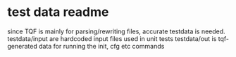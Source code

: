 # test data readme
since TQF is mainly for parsing/rewriting files, accurate testdata is needed.
testdata/input are hardcoded input files used in unit tests
testdata/out is tqf-generated data for running the init, cfg etc commands
